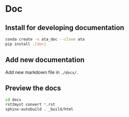 # Doc

## Install for developing documentation

```bash
conda create -n ata_doc --clone ata
pip install .[doc]
```

## Add new documentation

Add new markdown file in ```./docs/```.

## Preview the docs
``` bash
cd docs
rst2myst convert *.rst
sphinx-autobuild . _build/html
```